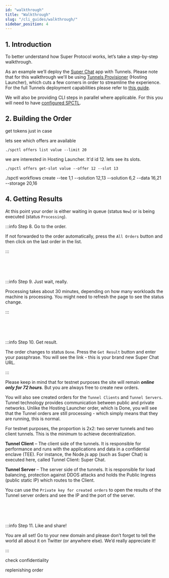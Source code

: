 ```yaml
---
id: "walkthrough"
title: "Walkthrough"
slug: "/cli_guides/walkthrough/"
sidebar_position: 4
---
```


## 1. Introduction

To better understand how Super Protocol works, let’s take a step-by-step walkthrough.

As an example we’ll deploy the [Super Chat](/developers/offers/superchat) app with Tunnels. Please note that for this walkthrough we'll be using [Tunnels Provisioner](/developers/architecture/tunnels/provisioner) (Hosting Launcher), which cuts a few corners in order to streamline the experience. For the full Tunnels deployment capabilities please refer to [this guide](/developers/deployment_guides/nodejs_tunnels).


We will also be providing CLI steps in parallel where applicable. For this you will need to have [configured SPCTL](/developers/cli_guides/).

## 2. Building the Order

get tokens just in case


lets see which offers are available

```
./spctl offers list value --limit 20
```

we are interested in Hosting Launcher. It'd id 12. lets see its slots. 

```
./spctl offers get-slot value --offer 12 --slot 13
```



./spctl workflows create --tee 1,1 --solution 12,13 --solution 6,2 --data 16,21 --storage 20,16


## 4. Getting Results

At this point your order is either waiting in queue (status `New`) or is being executed (status `Processing`).

:::info Step 8. Go to the order.

If not forwarded to the order automatically, press the `All Orders` button and then click on the last order in the list.

:::



<br/>
<br/>
<br/>

:::info Step 9. Just wait, really.

Processing takes about 30 minutes, depending on how many workloads the machine is processing. You might need to refresh the page to see the status change.

:::


<br/>
<br/>
<br/>

:::info Step 10. Get result.

The order changes to status `Done`. Press the `Get Result` button and enter your passphrase. You will see the link - this is your brand new Super Chat URL.

:::

Please keep in mind that for testnet purposes the site will remain ***online only for 72 hours***. But you are always free to create new orders.



You will also see created orders for the `Tunnel Clients` and `Tunnel Servers`. Tunnel technology provides communication between public and private networks. Unlike the Hosting Launcher order, which is Done, you will see that the Tunnel orders are still processing - which simply means that they are running, this is normal.

For testnet purposes, the proportion is 2x2: two server tunnels and two client tunnels. This is the minimum to achieve decentralization.

**Tunnel Client** – The client side of the tunnels. It is responsible for performance and runs with the applications and data in a confidential enclave (TEE). For instance, the Node.js app (such as Super Chat) is executed here, called Tunnel Client: Super Chat.

**Tunnel Server** – The server side of the tunnels. It is responsible for load balancing, protection against DDOS attacks and holds the Public Ingress (public static IP) which routes to the Client.

You can use the `Private key for created orders` to open the results of the Tunnel server orders and see the IP and the port of the server.




<br/>
<br/>
<br/>

:::info Step 11. Like and share!

You are all set! Go to your new domain and please don’t forget to tell the world all about it on Twitter (or anywhere else). We’d really appreciate it!

:::



<Highlight color="red">check confidentiality</Highlight>

<Highlight color="red">replenishing order</Highlight>
